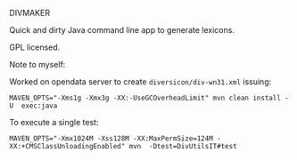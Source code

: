 DIVMAKER


Quick and dirty Java command line app to generate lexicons.

GPL licensed. 


Note to myself:

Worked on opendata server to create `diversicon/div-wn31.xml` issuing:

```
MAVEN_OPTS="-Xms1g -Xmx3g -XX:-UseGCOverheadLimit" mvn clean install -U  exec:java

```

To execute a single test:

```
MAVEN_OPTS="-Xmx1024M -Xss128M -XX:MaxPermSize=124M -XX:+CMSClassUnloadingEnabled" mvn  -Dtest=DivUtilsIT#test
```

